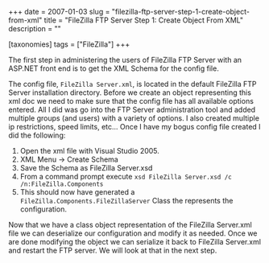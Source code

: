 +++
date = 2007-01-03
slug = "filezilla-ftp-server-step-1-create-object-from-xml"
title = "FileZilla FTP Server Step 1: Create Object From XML"
description = ""

[taxonomies]
tags = ["FileZilla"]
+++

The first step in administering the users of FileZilla FTP Server with an ASP.NET front end is to get the XML Schema for the config file. 

<!-- more -->

The config file, `FileZilla Server.xml`, is located in the default FileZilla FTP Server installation directory. Before we create an object representing this xml doc we need to make sure that the config file has all available options entered. All I did was go into the FTP Server administration tool and added multiple groups (and users) with a variety of options. I also created multiple ip restrictions, speed limits, etc... Once I have my bogus config file created I did the following:

1.  Open the xml file with Visual Studio 2005.
2.  XML Menu -> Create Schema
3.  Save the Schema as FileZilla Server.xsd
4.  From a command prompt execute `xsd FileZilla Server.xsd /c /n:FileZilla.Components`
5.  This should now have generated a `FileZilla.Components.FileZillaServer` Class the represents the configuration. 

Now that we have a class object representation of the FileZilla Server.xml file we can deserialize our configuration and modify it as needed. Once we are done modifying the object we can serialize it back to FileZilla Server.xml and restart the FTP server. We will look at that in the next step.